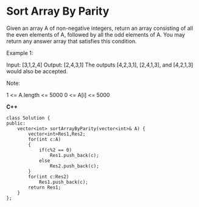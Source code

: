#  Sort Array By Parity

Given an array A of non-negative integers, return an array consisting of all the even elements of A, followed by all the odd 
elements of A.
You may return any answer array that satisfies this condition.

Example 1:

Input: [3,1,2,4]
Output: [2,4,3,1]
The outputs [4,2,3,1], [2,4,1,3], and [4,2,1,3] would also be accepted.
 
Note:

1 <= A.length <= 5000
0 <= A[i] <= 5000

**C++**
```
class Solution {
public:
    vector<int> sortArrayByParity(vector<int>& A) {
        vector<int>Res1,Res2;
        for(int c:A)
        {
            if(c%2 == 0)
                Res1.push_back(c);
            else 
                Res2.push_back(c);
        }
        for(int c:Res2)
            Res1.push_back(c);
        return Res1;
    }
};
```
